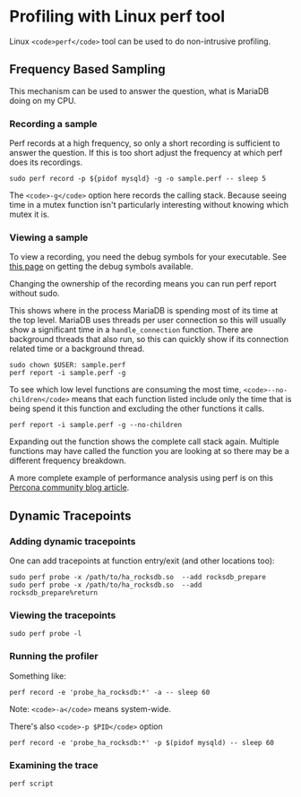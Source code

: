 
# Profiling with Linux perf tool

Linux `<code>perf</code>` tool can be used to do non-intrusive profiling.


## Frequency Based Sampling


This mechanism can be used to answer the question, what is MariaDB doing on my CPU.


### Recording a sample


Perf records at a high frequency, so only a short recording is sufficient to answer the question. If this is too short adjust the frequency at which perf does its recordings.


```
sudo perf record -p ${pidof mysqld} -g -o sample.perf -- sleep 5
```

The `<code>-g</code>` option here records the calling stack. Because seeing time in a mutex function isn't particularly interesting without knowing which mutex it is.


### Viewing a sample


To view a recording, you need the debug symbols for your executable. See [this page](../debugging-mariadb/how-to-produce-a-full-stack-trace-for-mariadbd.md) on getting the debug symbols available.


Changing the ownership of the recording means you can run perf report without sudo.


This shows where in the process MariaDB is spending most of its time at the top level. MariaDB uses threads per user connection so this will usually show a significant time in a `handle_connection` function. There are background threads that also run, so this can quickly show if its connection related time or a background thread.


```
sudo chown $USER: sample.perf
perf report -i sample.perf -g
```

To see which low level functions are consuming the most time, `<code>--no-children</code>` means that each function listed include only the time that is being spend it this function and excluding the other functions it calls.


```
perf report -i sample.perf -g --no-children
```

Expanding out the function shows the complete call stack again. Multiple functions may have called the function you are looking at so there may be a different frequency breakdown.


A more complete example of performance analysis using perf is on this [Percona community blog article](https://www.percona.com/community-blog/2020/02/05/finding-mysql-scaling-problems-using-perf/).


## Dynamic Tracepoints


### Adding dynamic tracepoints


One can add tracepoints at function entry/exit (and other locations too):


```
sudo perf probe -x /path/to/ha_rocksdb.so  --add rocksdb_prepare
sudo perf probe -x /path/to/ha_rocksdb.so  --add rocksdb_prepare%return
```

### Viewing the tracepoints


```
sudo perf probe -l
```

### Running the profiler


Something like:


```
perf record -e 'probe_ha_rocksdb:*' -a -- sleep 60
```

Note: `<code>-a</code>` means system-wide.


There's also `<code>-p $PID</code>` option


```
perf record -e 'probe_ha_rocksdb:*' -p $(pidof mysqld) -- sleep 60
```

### Examining the trace


```
perf script
```
